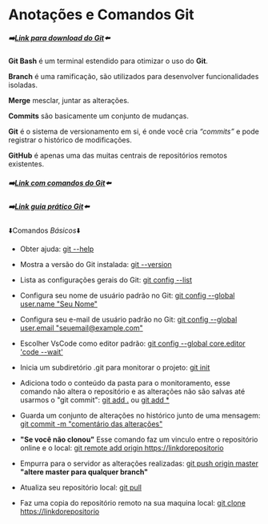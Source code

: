 # Anotações e Comandos Git

##### :arrow_right:[Link para download do Git](https://git-scm.com/downloads):arrow_left:

**Git Bash** é um terminal estendido para otimizar o uso do **Git**.

**Branch** é uma ramificação, são utilizados para desenvolver funcionalidades isoladas.

**Merge** mesclar, juntar as alterações.

**Commits** são basicamente um conjunto de mudanças.

**Git** é o sistema de versionamento em si, é onde você cria _“commits”_ e pode registrar o histórico de modificações.

**GitHub** é apenas uma das muitas centrais de repositórios remotos existentes.

##### :arrow_right:[Link com comandos do Git](https://comandosgit.github.io/):arrow_left:

##### :arrow_right:[Link guia prático Git](https://rogerdudler.github.io/git-guide/index.pt_BR.html):arrow_left:

:arrow_down:Comandos _Básicos_:arrow_down:

- Obter ajuda: [git --help]()

- Mostra a versão do Git instalada: [git --version]()

- Lista as configurações gerais do Git: [git config --list]()

- Configura seu nome de usuário padrão no Git: [git config --global user.name "Seu Nome"]()

- Configura seu e-mail de usuário padrão no Git: [git config --global user.email "seuemail@example.com"]()

- Escolher VsCode como editor padrão: [git config --global core.editor 'code --wait']()

- Inicia um subdiretório .git para monitorar o projeto: [git init]()

- Adiciona todo o conteúdo da pasta para o monitoramento, esse comando não altera o repositório e as alterações não são salvas até usarmos o "git commit": [git add .]() ou [git add *]()

- Guarda um conjunto de alterações no histórico junto de uma mensagem: [git commit -m "comentário das alterações"]()

- **"Se você não clonou"** Esse comando faz um vinculo entre o repositório online e o local: [git remote add origin https://linkdorepositorio]()

- Empurra para o servidor as alterações realizadas: [git push origin master]() **"altere master para qualquer branch"**

- Atualiza seu repositório local: [git pull]()

- Faz uma copia do repositório remoto na sua maquina local: [git clone https://linkdorepositorio]()

  
